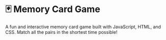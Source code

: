 # 🃏 Memory Card Game

A fun and interactive memory card game built with JavaScript, HTML, and CSS. Match all the pairs in the shortest time possible!
